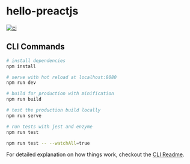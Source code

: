 # hello-preactjs

[![ci](https://github.com/wookay/hello-preactjs/actions/workflows/preactjs.yml/badge.svg)](https://github.com/wookay/hello-preactjs/actions/workflows/preactjs.yml)

## CLI Commands

``` bash
# install dependencies
npm install

# serve with hot reload at localhost:8080
npm run dev

# build for production with minification
npm run build

# test the production build locally
npm run serve

# run tests with jest and enzyme
npm run test

npm run test -- --watchAll=true
```

For detailed explanation on how things work, checkout the [CLI Readme](https://github.com/developit/preact-cli/blob/master/README.md).
